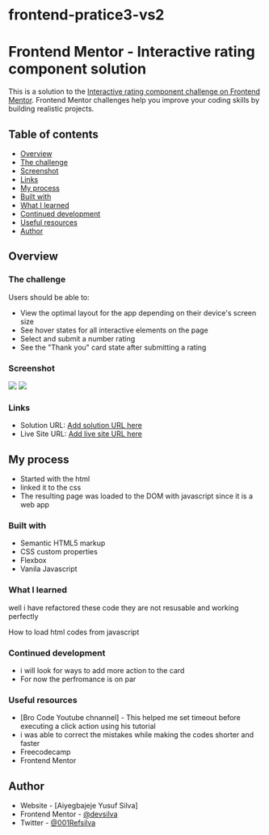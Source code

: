 # frontend-pratice3-vs2
# Frontend Mentor - Interactive rating component solution

This is a solution to the [Interactive rating component challenge on Frontend Mentor](https://www.frontendmentor.io/challenges/interactive-rating-component-koxpeBUmI). Frontend Mentor challenges help you improve your coding skills by building realistic projects. 

## Table of contents

 - [Overview](#overview)
  - [The challenge](#the-challenge)
  - [Screenshot](#screenshot)
  - [Links](#links)
  - [My process](#my-process)
  - [Built with](#built-with)
  - [What I learned](#what-i-learned)
  - [Continued development](#continued-development)
  - [Useful resources](#useful-resources)
- [Author](#author)



## Overview

### The challenge

Users should be able to:

- View the optimal layout for the app depending on their device's screen size
- See hover states for all interactive elements on the page
- Select and submit a number rating
- See the "Thank you" card state after submitting a rating

### Screenshot

![](.images/screen1.png)
![](.images/screen2.png)


### Links

- Solution URL: [Add solution URL here](https://github.com/devsilva/frontend-pratice3-vs2/)
- Live Site URL: [Add live site URL here](https://your-live-site-url.com)

## My process
- Started with the html
- linked it to the css
- The resulting page was loaded to the DOM with javascript since it is a web app

### Built with

- Semantic HTML5 markup
- CSS custom properties
- Flexbox
- Vanila Javascript


### What I learned

well i have refactored these code they are not resusable and working perfectly

How to load html codes from javascript


### Continued development
- i will look for ways to add more action to the card 
- For now the perfromance is on par

### Useful resources

- [Bro Code Youtube chnannel] - This helped me set timeout before executing a click action using his tutorial 
- i was able to correct the mistakes while making the codes shorter and faster
- Freecodecamp
- Frontend Mentor


## Author

- Website - [Aiyegbajeje Yusuf Silva]
- Frontend Mentor - [@devsilva](https://www.frontendmentor.io/profile/devsilva)
- Twitter - [@001Refsilva](https://www.twitter.com/001Refsilva)




